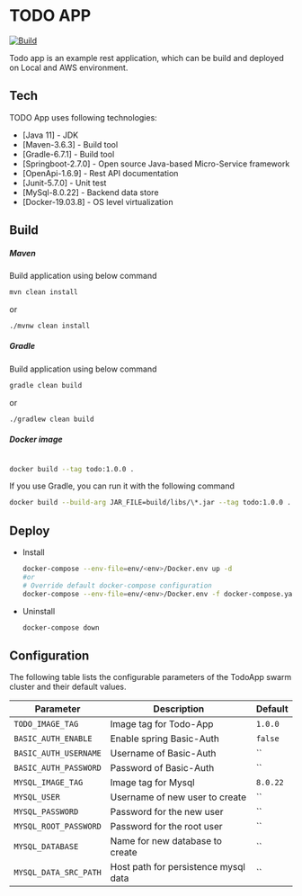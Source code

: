 # TODO APP
[![Build](https://github.com/Raghav2211/spring-web-flux-todo-app/actions/workflows/build.yml/badge.svg)](https://github.com/Raghav2211/spring-web-flux-todo-app/actions/workflows/build.yml)

Todo app is an example rest application, which can be build and deployed on Local and AWS environment.

## Tech

TODO App uses following technologies:

* [Java 11] - JDK
* [Maven-3.6.3] - Build tool
* [Gradle-6.7.1] - Build tool
* [Springboot-2.7.0] - Open source Java-based Micro-Service framework
* [OpenApi-1.6.9] - Rest API documentation
* [Junit-5.7.0] - Unit test
* [MySql-8.0.22] - Backend data store
* [Docker-19.03.8] - OS level virtualization

## Build ##
##### Maven #####
Build application using below command

```bash
mvn clean install
```
or

```bash
./mvnw clean install
```

##### Gradle #####
Build application using below command

```bash
gradle clean build
```
or

```bash
./gradlew clean build
```

##### Docker image #####

```bash

docker build --tag todo:1.0.0 .
```
If you use Gradle, you can run it with the following command

```bash
docker build --build-arg JAR_FILE=build/libs/\*.jar --tag todo:1.0.0 .
```

## Deploy ##

   - Install
  
        ```bash
        docker-compose --env-file=env/<env>/Docker.env up -d
        #or 
        # Override default docker-compose configuration
        docker-compose --env-file=env/<env>/Docker.env -f docker-compose.yaml -f env/<env>/docker-compose-override.yml up -d
        ```
   - Uninstall
  
        ```bash
        docker-compose down
        ```     
        
## Configuration ## 

The following table lists the configurable parameters of the TodoApp swarm cluster and their default values.

  Parameter | Description | Default
  --- | --- | ---
  `TODO_IMAGE_TAG` | Image tag for Todo-App | `1.0.0`
  `BASIC_AUTH_ENABLE` | Enable spring Basic-Auth | `false`        
  `BASIC_AUTH_USERNAME` | Username of Basic-Auth | ``                    
  `BASIC_AUTH_PASSWORD` | Password of Basic-Auth | ``                            
  `MYSQL_IMAGE_TAG` | Image tag for Mysql | `8.0.22`                                
  `MYSQL_USER` | Username of new user to create | ``        
  `MYSQL_PASSWORD` | Password for the new user | ``            
  `MYSQL_ROOT_PASSWORD` | Password for the root user | ``              
  `MYSQL_DATABASE` | Name for new database to create | ``                
  `MYSQL_DATA_SRC_PATH` | Host path for persistence mysql data | ``                    
